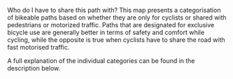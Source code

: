 Who do I have to share this path with?
This map presents a categorisation of bikeable paths based on whether they are only for cyclists or shared with pedestrians or motorized traffic. Paths that are designated for exclusive bicycle use are generally better in terms of safety and comfort while cycling, while the opposite is true when cyclists have to share the road with fast motorised traffic.

A full explanation of the individual categories can be found in the description below.


